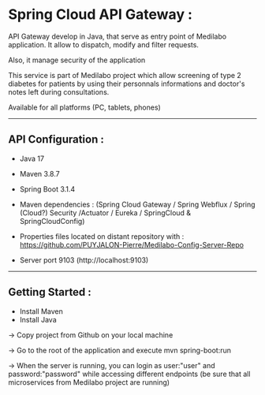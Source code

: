 
# Spring Cloud API Gateway :

API Gateway develop in Java, that serve as entry point of Medilabo application. It allow to dispatch, modify and filter requests.

Also, it manage security of the application


This service is part of Medilabo project which allow screening of type 2 diabetes for patients by using their personnals informations and doctor's notes left during consultations.

Available for all platforms (PC, tablets, phones)

-------------------------------------------------------------------------------------------------------------------------------------

## API Configuration :

- Java 17 
- Maven 3.8.7 
- Spring Boot 3.1.4
- Maven dependencies : (Spring Cloud Gateway / Spring Webflux / Spring (Cloud?) Security /Actuator / Eureka / SpringCloud & SpringCloudConfig)

- Properties files located on distant repository with : https://github.com/PUYJALON-Pierre/Medilabo-Config-Server-Repo

- Server port 9103 (http://localhost:9103)


-------------------------------------------------------------------------------------------------------------------------------------

## Getting Started :

- Install Maven
- Install Java

-> Copy project from Github on your local machine

-> Go to the root of the application and execute mvn spring-boot:run

-> When the server is running, you can login as user:"user" and password:"password" while accessing different endpoints (be sure that all microservices from Medilabo project are running)





